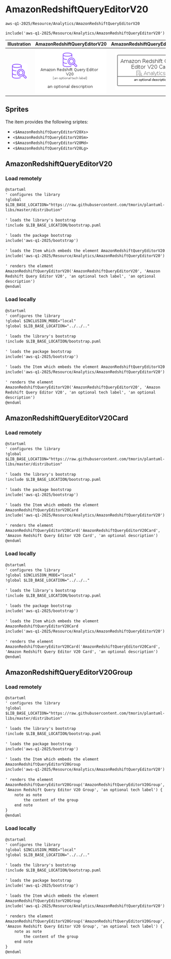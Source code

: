 # AmazonRedshiftQueryEditorV20


```text
aws-q1-2025/Resource/Analytics/AmazonRedshiftQueryEditorV20
```

```text
include('aws-q1-2025/Resource/Analytics/AmazonRedshiftQueryEditorV20')
```



| Illustration | AmazonRedshiftQueryEditorV20 | AmazonRedshiftQueryEditorV20Card | AmazonRedshiftQueryEditorV20Group |
| :---: | :---: | :---: | :---: |
| ![illustration for Illustration](../../../aws-q1-2025/Resource/Analytics/AmazonRedshiftQueryEditorV20.png) | ![illustration for AmazonRedshiftQueryEditorV20](../../../aws-q1-2025/Resource/Analytics/AmazonRedshiftQueryEditorV20.Local.png) | ![illustration for AmazonRedshiftQueryEditorV20Card](../../../aws-q1-2025/Resource/Analytics/AmazonRedshiftQueryEditorV20Card.Local.png) | ![illustration for AmazonRedshiftQueryEditorV20Group](../../../aws-q1-2025/Resource/Analytics/AmazonRedshiftQueryEditorV20Group.Local.png) |



## Sprites
The item provides the following sriptes:

- `<$AmazonRedshiftQueryEditorV20Xs>`
- `<$AmazonRedshiftQueryEditorV20Sm>`
- `<$AmazonRedshiftQueryEditorV20Md>`
- `<$AmazonRedshiftQueryEditorV20Lg>`





## AmazonRedshiftQueryEditorV20

### Load remotely
```plantuml
@startuml
' configures the library
!global $LIB_BASE_LOCATION="https://raw.githubusercontent.com/tmorin/plantuml-libs/master/distribution"

' loads the library's bootstrap
!include $LIB_BASE_LOCATION/bootstrap.puml

' loads the package bootstrap
include('aws-q1-2025/bootstrap')

' loads the Item which embeds the element AmazonRedshiftQueryEditorV20
include('aws-q1-2025/Resource/Analytics/AmazonRedshiftQueryEditorV20')

' renders the element
AmazonRedshiftQueryEditorV20('AmazonRedshiftQueryEditorV20', 'Amazon Redshift Query Editor V20', 'an optional tech label', 'an optional description')
@enduml
```

### Load locally
```plantuml
@startuml
' configures the library
!global $INCLUSION_MODE="local"
!global $LIB_BASE_LOCATION="../../.."

' loads the library's bootstrap
!include $LIB_BASE_LOCATION/bootstrap.puml

' loads the package bootstrap
include('aws-q1-2025/bootstrap')

' loads the Item which embeds the element AmazonRedshiftQueryEditorV20
include('aws-q1-2025/Resource/Analytics/AmazonRedshiftQueryEditorV20')

' renders the element
AmazonRedshiftQueryEditorV20('AmazonRedshiftQueryEditorV20', 'Amazon Redshift Query Editor V20', 'an optional tech label', 'an optional description')
@enduml
```

## AmazonRedshiftQueryEditorV20Card

### Load remotely
```plantuml
@startuml
' configures the library
!global $LIB_BASE_LOCATION="https://raw.githubusercontent.com/tmorin/plantuml-libs/master/distribution"

' loads the library's bootstrap
!include $LIB_BASE_LOCATION/bootstrap.puml

' loads the package bootstrap
include('aws-q1-2025/bootstrap')

' loads the Item which embeds the element AmazonRedshiftQueryEditorV20Card
include('aws-q1-2025/Resource/Analytics/AmazonRedshiftQueryEditorV20')

' renders the element
AmazonRedshiftQueryEditorV20Card('AmazonRedshiftQueryEditorV20Card', 'Amazon Redshift Query Editor V20 Card', 'an optional description')
@enduml
```

### Load locally
```plantuml
@startuml
' configures the library
!global $INCLUSION_MODE="local"
!global $LIB_BASE_LOCATION="../../.."

' loads the library's bootstrap
!include $LIB_BASE_LOCATION/bootstrap.puml

' loads the package bootstrap
include('aws-q1-2025/bootstrap')

' loads the Item which embeds the element AmazonRedshiftQueryEditorV20Card
include('aws-q1-2025/Resource/Analytics/AmazonRedshiftQueryEditorV20')

' renders the element
AmazonRedshiftQueryEditorV20Card('AmazonRedshiftQueryEditorV20Card', 'Amazon Redshift Query Editor V20 Card', 'an optional description')
@enduml
```

## AmazonRedshiftQueryEditorV20Group

### Load remotely
```plantuml
@startuml
' configures the library
!global $LIB_BASE_LOCATION="https://raw.githubusercontent.com/tmorin/plantuml-libs/master/distribution"

' loads the library's bootstrap
!include $LIB_BASE_LOCATION/bootstrap.puml

' loads the package bootstrap
include('aws-q1-2025/bootstrap')

' loads the Item which embeds the element AmazonRedshiftQueryEditorV20Group
include('aws-q1-2025/Resource/Analytics/AmazonRedshiftQueryEditorV20')

' renders the element
AmazonRedshiftQueryEditorV20Group('AmazonRedshiftQueryEditorV20Group', 'Amazon Redshift Query Editor V20 Group', 'an optional tech label') {
    note as note
        the content of the group
    end note
}
@enduml
```

### Load locally
```plantuml
@startuml
' configures the library
!global $INCLUSION_MODE="local"
!global $LIB_BASE_LOCATION="../../.."

' loads the library's bootstrap
!include $LIB_BASE_LOCATION/bootstrap.puml

' loads the package bootstrap
include('aws-q1-2025/bootstrap')

' loads the Item which embeds the element AmazonRedshiftQueryEditorV20Group
include('aws-q1-2025/Resource/Analytics/AmazonRedshiftQueryEditorV20')

' renders the element
AmazonRedshiftQueryEditorV20Group('AmazonRedshiftQueryEditorV20Group', 'Amazon Redshift Query Editor V20 Group', 'an optional tech label') {
    note as note
        the content of the group
    end note
}
@enduml
```


